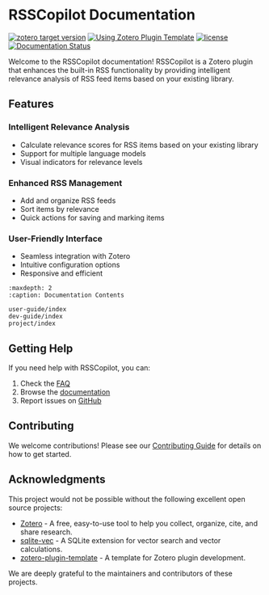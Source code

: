 # RSSCopilot Documentation

[![zotero target version](https://img.shields.io/badge/Zotero-7-green?style=flat-square&logo=zotero&logoColor=CC2936)](https://www.zotero.org)
[![Using Zotero Plugin Template](https://img.shields.io/badge/Using-Zotero%20Plugin%20Template-blue?style=flat-square&logo=github)](https://github.com/windingwind/zotero-plugin-template)
[![license](https://img.shields.io/github/license/etShaw-zh/rsscopilot)](https://github.com/etShaw-zh/rsscopilot/blob/master/LICENSE)
[![Documentation Status](https://readthedocs.org/projects/rsscopilot/badge/?version=latest)](https://rsscopilot.readthedocs.io/en/latest/?badge=latest)


Welcome to the RSSCopilot documentation! RSSCopilot is a Zotero plugin that enhances the built-in RSS functionality by providing intelligent relevance analysis of RSS feed items based on your existing library.

## Features

### Intelligent Relevance Analysis

- Calculate relevance scores for RSS items based on your existing library
- Support for multiple language models
- Visual indicators for relevance levels

### Enhanced RSS Management

- Add and organize RSS feeds
- Sort items by relevance
- Quick actions for saving and marking items

### User-Friendly Interface

- Seamless integration with Zotero
- Intuitive configuration options
- Responsive and efficient

```{toctree}
:maxdepth: 2
:caption: Documentation Contents

user-guide/index
dev-guide/index
project/index
```

## Getting Help

If you need help with RSSCopilot, you can:

1. Check the [FAQ](user-guide/faq.md)
2. Browse the [documentation](user-guide/index.md)
3. Report issues on [GitHub](https://github.com/etShaw-zh/RSSCopilot/issues)

## Contributing

We welcome contributions! Please see our [Contributing Guide](dev-guide/contributing.md) for details on how to get started.

## Acknowledgments

This project would not be possible without the following excellent open source projects:

- [Zotero](https://github.com/zotero/zotero) - A free, easy-to-use tool to help you collect, organize, cite, and share research.
- [sqlite-vec](https://github.com/asg017/sqlite-vec) - A SQLite extension for vector search and vector calculations.
- [zotero-plugin-template](https://github.com/windingwind/zotero-plugin-template) - A template for Zotero plugin development.

We are deeply grateful to the maintainers and contributors of these projects.

